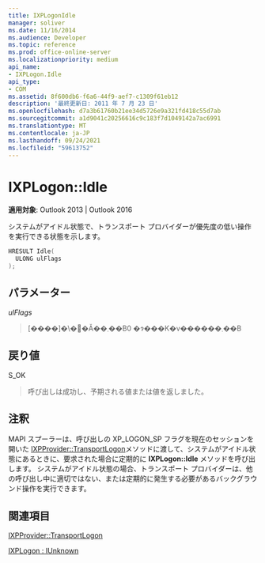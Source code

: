 ```yaml
---
title: IXPLogonIdle
manager: soliver
ms.date: 11/16/2014
ms.audience: Developer
ms.topic: reference
ms.prod: office-online-server
ms.localizationpriority: medium
api_name:
- IXPLogon.Idle
api_type:
- COM
ms.assetid: 8f600db6-f6a6-44f9-aef7-c1309f61eb12
description: '最終更新日: 2011 年 7 月 23 日'
ms.openlocfilehash: d7a3b61760b21ee34d5726e9a321fd418c55d7ab
ms.sourcegitcommit: a1d9041c20256616c9c183f7d1049142a7ac6991
ms.translationtype: MT
ms.contentlocale: ja-JP
ms.lasthandoff: 09/24/2021
ms.locfileid: "59613752"
---
```

# <a name="ixplogonidle"></a>IXPLogon::Idle

  
  
**適用対象**: Outlook 2013 | Outlook 2016 
  
システムがアイドル状態で、トランスポート プロバイダーが優先度の低い操作を実行できる状態を示します。
  
```cpp
HRESULT Idle(
  ULONG ulFlags
);
```

## <a name="parameters"></a>パラメーター

 _ulFlags_
  
> [����]�\�񂳂�Ă��܂��B0 �ɂ���K�v������܂��B
    
## <a name="return-value"></a>戻り値

S_OK 
  
> 呼び出しは成功し、予期される値または値を返しました。
    
## <a name="remarks"></a>注釈

MAPI スプーラーは、呼び出しの XP_LOGON_SP フラグを現在のセッションを開いた [IXPProvider::TransportLogon](ixpprovider-transportlogon.md)メソッドに渡して、システムがアイドル状態にあるときに、要求された場合に定期的に **IXPLogon::Idle** メソッドを呼び出します。 システムがアイドル状態の場合、トランスポート プロバイダーは、他の呼び出し中に適切ではない、または定期的に発生する必要があるバックグラウンド操作を実行できます。 
  
## <a name="see-also"></a>関連項目



[IXPProvider::TransportLogon](ixpprovider-transportlogon.md)
  
[IXPLogon : IUnknown](ixplogoniunknown.md)

